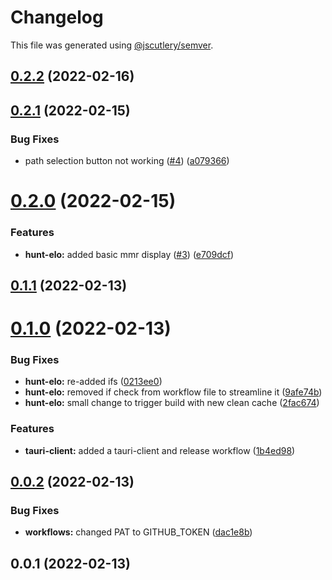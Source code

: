 # Changelog

This file was generated using [@jscutlery/semver](https://github.com/jscutlery/semver).

## [0.2.2](https://github.com/FinnDore/hunt-elo/compare/v0.2.1...v0.2.2) (2022-02-16)



## [0.2.1](https://github.com/FinnDore/hunt-elo/compare/v0.2.0...v0.2.1) (2022-02-15)


### Bug Fixes

* path selection button not working ([#4](https://github.com/FinnDore/hunt-elo/issues/4)) ([a079366](https://github.com/FinnDore/hunt-elo/commit/a0793668ef272624afbbbb35fd9e14342f154320))



# [0.2.0](https://github.com/FinnDore/hunt-elo/compare/v0.1.1...v0.2.0) (2022-02-15)


### Features

* **hunt-elo:** added basic mmr display ([#3](https://github.com/FinnDore/hunt-elo/issues/3)) ([e709dcf](https://github.com/FinnDore/hunt-elo/commit/e709dcf92fc70f6b0b75e6431a6a8156deb61f16))



## [0.1.1](https://github.com/FinnDore/hunt-elo/compare/v0.1.0...v0.1.1) (2022-02-13)



# [0.1.0](https://github.com/FinnDore/hunt-elo/compare/v0.0.2...v0.1.0) (2022-02-13)


### Bug Fixes

* **hunt-elo:** re-added ifs ([0213ee0](https://github.com/FinnDore/hunt-elo/commit/0213ee0c855b9b9918a9ff6ee206649db580cffe))
* **hunt-elo:** removed if check from workflow file to streamline it ([9afe74b](https://github.com/FinnDore/hunt-elo/commit/9afe74b139b3316544b049175340806f060b8baf))
* **hunt-elo:** small change to trigger build with new clean cache ([2fac674](https://github.com/FinnDore/hunt-elo/commit/2fac67447be06add240c70921a795a9437645222))


### Features

* **tauri-client:** added a tauri-client and release workflow ([1b4ed98](https://github.com/FinnDore/hunt-elo/commit/1b4ed98da0587ec5b8e333dcbd715bad31a82c4e))



## [0.0.2](https://github.com/FinnDore/hunt-elo/compare/v0.0.1...v0.0.2) (2022-02-13)


### Bug Fixes

* **workflows:** changed PAT to GITHUB_TOKEN ([dac1e8b](https://github.com/FinnDore/hunt-elo/commit/dac1e8b425ef5b64a964fb133e6bdf2041bb5d10))



## 0.0.1 (2022-02-13)
